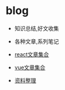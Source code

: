 # blog

+ 知识总结,好文收集
+ 各种文章,系列笔记

+ [react文章集合](https://github.com/bufanjs/blog/issues/1)
+ [vue文章集合](https://github.com/bufanjs/blog/issues/1)
+ [资料整理]()